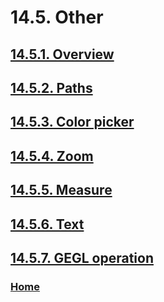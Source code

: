 # 14.5. Other

## [14.5.1. Overview](./14-05-01-overview.md)
## [14.5.2. Paths](./14-05-02-paths.md)
## [14.5.3. Color picker](./14-05-03-color-picker.md)
## [14.5.4. Zoom](./14-05-04-zoom.md)
## [14.5.5. Measure](./14-05-05-measure.md)
## [14.5.6. Text](./14-05-06-text.md)
## [14.5.7. GEGL operation](./14-05-07-gegl-operation.md)

### [Home](./00-home.md)
